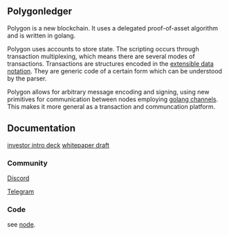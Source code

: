 ## Polygonledger

Polygon is a new blockchain. It uses a delegated proof-of-asset algorithm and is written in golang.

Polygon uses accounts to store state. The scripting occurs through transaction multiplexing, which means there are several modes of transactions. Transactions are structures encoded in the [extensible data notation](https://github.com/edn-format/edn). They are generic code of a certain form which can be understood by the parser.

Polygon allows for arbitrary message encoding and signing, using new primitives for communication between nodes employing [golang channels](https://tour.golang.org/concurrency/2). This makes it more general as a transaction and communcation platform.

## Documentation

[investor intro deck](https://docs.google.com/presentation/d/15sgQPFWZCz6p9X04N3gRBgz71tEi9vG4V-5MrbrT4ag/edit?usp=sharing)
[whitepaper draft](https://github.com/polygonledger/docs/blob/master/whitepaper.md)

### Community

[Discord](https://discord.gg/wf5Qu72)

[Telegram](https://t.me/joinchat/Dzif7R1cHnAzulflui53fA)

### Code

see [node](https://github.com/polygonledger/node).

